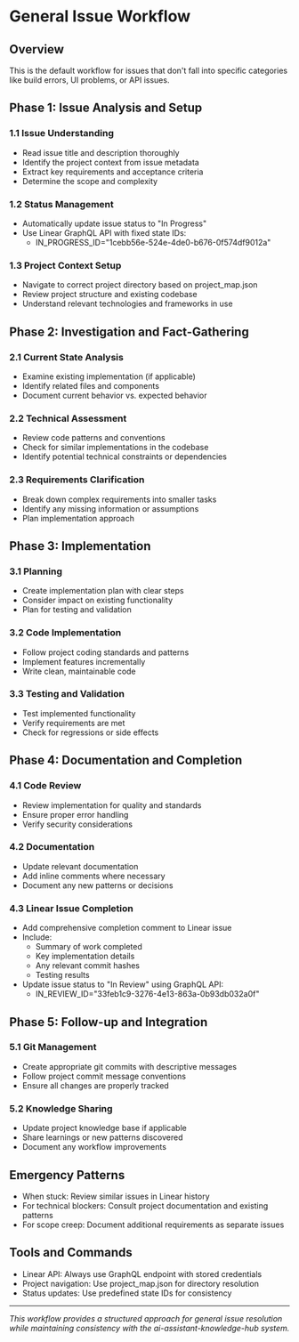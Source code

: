 # General Issue Workflow

## Overview
This is the default workflow for issues that don't fall into specific categories like build errors, UI problems, or API issues.

## Phase 1: Issue Analysis and Setup

### 1.1 Issue Understanding
- Read issue title and description thoroughly
- Identify the project context from issue metadata
- Extract key requirements and acceptance criteria
- Determine the scope and complexity

### 1.2 Status Management
- Automatically update issue status to "In Progress"
- Use Linear GraphQL API with fixed state IDs:
  - IN_PROGRESS_ID="1cebb56e-524e-4de0-b676-0f574df9012a"

### 1.3 Project Context Setup
- Navigate to correct project directory based on project_map.json
- Review project structure and existing codebase
- Understand relevant technologies and frameworks in use

## Phase 2: Investigation and Fact-Gathering

### 2.1 Current State Analysis
- Examine existing implementation (if applicable)
- Identify related files and components
- Document current behavior vs. expected behavior

### 2.2 Technical Assessment
- Review code patterns and conventions
- Check for similar implementations in the codebase
- Identify potential technical constraints or dependencies

### 2.3 Requirements Clarification
- Break down complex requirements into smaller tasks
- Identify any missing information or assumptions
- Plan implementation approach

## Phase 3: Implementation

### 3.1 Planning
- Create implementation plan with clear steps
- Consider impact on existing functionality
- Plan for testing and validation

### 3.2 Code Implementation
- Follow project coding standards and patterns
- Implement features incrementally
- Write clean, maintainable code

### 3.3 Testing and Validation
- Test implemented functionality
- Verify requirements are met
- Check for regressions or side effects

## Phase 4: Documentation and Completion

### 4.1 Code Review
- Review implementation for quality and standards
- Ensure proper error handling
- Verify security considerations

### 4.2 Documentation
- Update relevant documentation
- Add inline comments where necessary
- Document any new patterns or decisions

### 4.3 Linear Issue Completion
- Add comprehensive completion comment to Linear issue
- Include:
  - Summary of work completed
  - Key implementation details
  - Any relevant commit hashes
  - Testing results
- Update issue status to "In Review" using GraphQL API:
  - IN_REVIEW_ID="33feb1c9-3276-4e13-863a-0b93db032a0f"

## Phase 5: Follow-up and Integration

### 5.1 Git Management
- Create appropriate git commits with descriptive messages
- Follow project commit message conventions
- Ensure all changes are properly tracked

### 5.2 Knowledge Sharing
- Update project knowledge base if applicable
- Share learnings or new patterns discovered
- Document any workflow improvements

## Emergency Patterns
- When stuck: Review similar issues in Linear history
- For technical blockers: Consult project documentation and existing patterns
- For scope creep: Document additional requirements as separate issues

## Tools and Commands
- Linear API: Always use GraphQL endpoint with stored credentials
- Project navigation: Use project_map.json for directory resolution
- Status updates: Use predefined state IDs for consistency

---
*This workflow provides a structured approach for general issue resolution while maintaining consistency with the ai-assistant-knowledge-hub system.*
